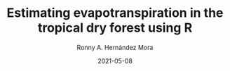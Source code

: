 ---
author: Ronny A. Hernández Mora
date: "2021-05-08"
draft: false
event: Tropi-Dry webinar
event_url: https://www.tropi-dry.org/
excerpt: A presentation about estimating evapotranspiration with the BigLeaf R package and data from Environet data portal.
featured: true
layout: single
links:
- icon: youtube
  icon_pack: fab
  name: youtube
  url: https://www.youtube.com/watch?v=z0Dv9jpaM8U
- icon: github
  icon_pack: fab
  name: code
  url: https://github.com/ronnyhdez/eas_520
location: Edmonton, Canada
show_post_time: false
title: Estimating evapotranspiration in the tropical dry forest using R
---